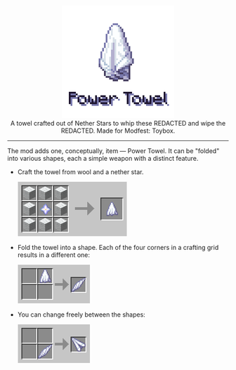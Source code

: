 <!--suppress HtmlDeprecatedTag, XmlDeprecatedElement -->
<center><img alt="mod preview" src="https://raw.githubusercontent.com/reoseah/power-towel/main/images/logo-with-text.png"/></center>

<center>
A towel crafted out of Nether Stars to whip these REDACTED and wipe the REDACTED. Made for Modfest: Toybox.
</center>

---

The mod adds one, conceptually, item — Power Towel. It can be "folded" into various shapes, each a simple weapon with a
distinct feature.

- Craft the towel from wool and a nether star.

  <img alt="towel crafting recipe" src="https://raw.githubusercontent.com/reoseah/power-towel/main/images/crafting-recipe.png" />

- Fold the towel into a shape. Each of the four corners in a crafting grid results in a different one:

  <img alt="folding recipe for towel whip" src="https://raw.githubusercontent.com/reoseah/power-towel/main/images/transform-recipe.png" />

- You can change freely between the shapes:

  <img alt="folding recipe from towel whip to shotgun" src="https://raw.githubusercontent.com/reoseah/power-towel/main/images/transform-recipe-2.png"/>
